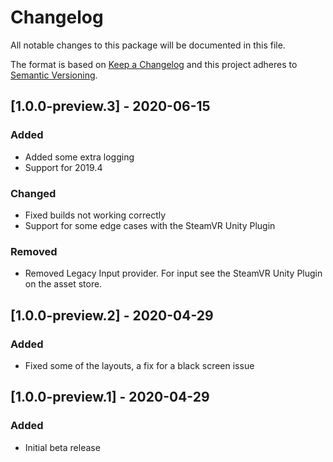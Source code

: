 # Changelog
All notable changes to this package will be documented in this file.

The format is based on [Keep a Changelog](http://keepachangelog.com/en/1.0.0/)
and this project adheres to [Semantic Versioning](http://semver.org/spec/v2.0.0.html).

## [1.0.0-preview.3] - 2020-06-15
### Added 
- Added some extra logging
- Support for 2019.4

### Changed
- Fixed builds not working correctly
- Support for some edge cases with the SteamVR Unity Plugin

### Removed
- Removed Legacy Input provider. For input see the SteamVR Unity Plugin on the asset store.

## [1.0.0-preview.2] - 2020-04-29
### Added 
- Fixed some of the layouts, a fix for a black screen issue

## [1.0.0-preview.1] - 2020-04-29
### Added 
- Initial beta release
